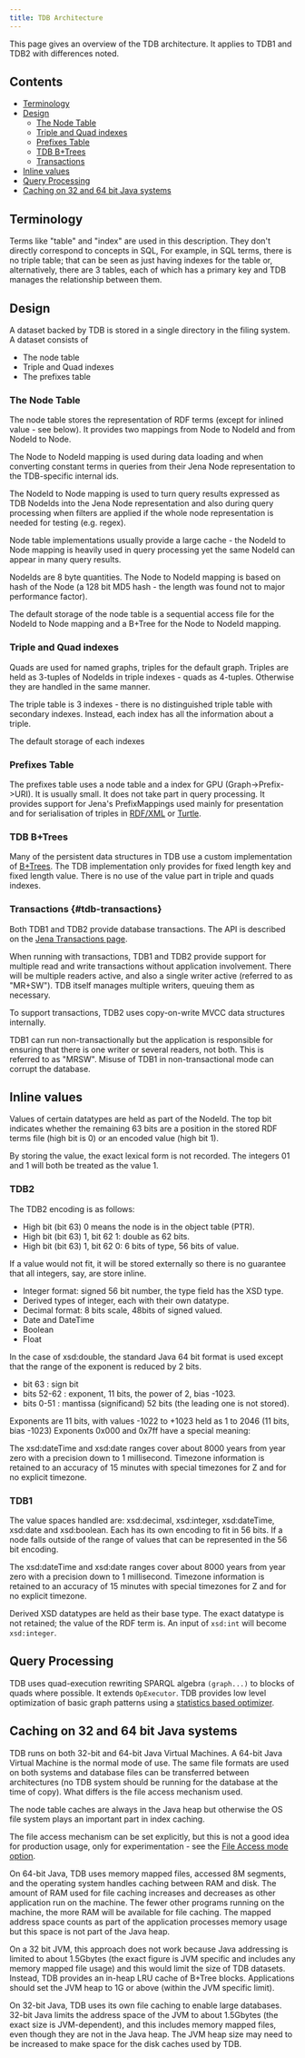 ```yaml
---
title: TDB Architecture
---
```


This page gives an overview of the TDB architecture.
It applies to TDB1 and TDB2 with differences noted.

## Contents

-   [Terminology](#terminology)
-   [Design](#design)
    -   [The Node Table](#the-node-table)
    -   [Triple and Quad indexes](#triple-and-quad-indexes)
    -   [Prefixes Table](#prefixes-table)
    -   [TDB B+Trees](#tdb-btrees)
    -   [Transactions](#tdb-transactions)
-   [Inline values](#inline-values)
-   [Query Processing](#query-processing)
-   [Caching on 32 and 64 bit Java systems](#caching-on-32-and-64-bit-java-systems)

## Terminology

Terms like "table" and "index" are used in this description. They
don't directly correspond to concepts in SQL, For example, in SQL
terms, there is no triple table; that can be seen as just having
indexes for the table or, alternatively, there are 3 tables, each
of which has a primary key and TDB manages the relationship between
them.

## Design

A dataset backed by TDB is stored in a single directory in the
filing system. A dataset consists of

-   The node table
-   Triple and Quad indexes
-   The prefixes table

### The Node Table

The node table stores the representation of RDF terms (except for
inlined value - see below). It provides two mappings from Node to
NodeId and from NodeId to Node.

The Node to NodeId mapping is used during data loading and when
converting constant terms in queries from their Jena Node
representation to the TDB-specific internal ids.

The NodeId to Node mapping is used to turn query results expressed
as TDB NodeIds into the Jena Node representation and also during
query processing when filters are applied if the whole node
representation is needed for testing (e.g. regex).

Node table implementations usually provide a large cache - the
NodeId to Node mapping is heavily used in query processing yet the
same NodeId can appear in many query results.

NodeIds are 8 byte quantities. The Node to NodeId mapping is based
on hash of the Node (a 128 bit MD5 hash - the length was found not
to major performance factor).

The default storage of the node table is a sequential access file
for the NodeId to Node mapping and a B+Tree for the Node to NodeId
mapping.

### Triple and Quad indexes

Quads are used for named graphs, triples for the default graph.
Triples are held as 3-tuples of NodeIds in triple indexes - quads
as 4-tuples. Otherwise they are handled in the same manner.

The triple table is 3 indexes - there is no distinguished triple
table with secondary indexes. Instead, each index has all the
information about a triple.

The default storage of each indexes

### Prefixes Table

The prefixes table uses a node table and a index for GPU
(Graph-\>Prefix-\>URI). It is usually small. It does not take part
in query processing. It provides support for Jena's PrefixMappings
used mainly for presentation and for serialisation of triples in
[RDF/XML](http://www.w3.org/TR/REC-rdf-syntax/ "http://www.w3.org/TR/REC-rdf-syntax/")
or
[Turtle](http://www.w3.org/TeamSubmission/turtle/ "http://www.w3.org/TeamSubmission/turtle/").

### TDB B+Trees

Many of the persistent data structures in TDB use a custom
implementation of 
[B+Trees](http://en.wikipedia.org/wiki/B+_tree "http://en.wikipedia.org/wiki/B%2B_tree").
The TDB implementation only provides for fixed length key and fixed
length value. There is no use of the value part in triple and quads indexes.

### Transactions {#tdb-transactions}

Both TDB1 and TDB2 provide database transactions.
The API is described on the [Jena Transactions page](/docuemntation/txn/ "Jena Transactions").

When running with transactions, TDB1 and TDB2 provide support for multiple read
and write transactions without application involvement. There will be multiple
readers active, and also a single writer active (referred to as "MR+SW"). TDB
itself manages multiple writers, queuing them as necessary.

To support transactions, TDB2 uses copy-on-write MVCC data structures internally.

TDB1 can run non-transactionally but the application is responsible for ensuring
that there is one writer or several readers, not both. This is referred to as
"MRSW". Misuse of TDB1 in non-transactional mode can corrupt the database.

## Inline values

Values of certain datatypes are held as part of the NodeId.
The top bit indicates whether the remaining 63 bits are a position in the stored
RDF terms file (high bit is 0) or an encoded value (high bit 1).

By storing the value, the exact lexical form is not recorded. The
integers 01 and 1 will both be treated as the value 1.

### TDB2

The TDB2 encoding is as follows:

* High bit (bit 63) 0 means the node is in the object table (PTR).
* High bit (bit 63) 1, bit 62 1: double as 62 bits.
* High bit (bit 63) 1, bit 62 0: 6 bits of type, 56 bits of value.
 
If a value would not fit, it will be stored externally so there is no
guarantee that all integers, say, are store inline.
 
* Integer format: signed 56 bit number, the type field has the XSD type.
* Derived types of integer, each with their own datatype.
* Decimal format: 8 bits scale, 48bits of signed valued.
* Date and DateTime
* Boolean
* Float

In the case of xsd:double, the standard Java 64 bit format is used except that the range
of the exponent is reduced by 2 bits.

* bit  63    : sign bit
* bits 52-62 : exponent, 11 bits, the power of 2, bias -1023.
* bits 0-51  : mantissa (significand) 52 bits (the leading one is not stored).

Exponents are 11 bits, with values -1022 to +1023 held as 1 to 2046 (11 bits, bias -1023)
Exponents 0x000 and 0x7ff have a special meaning:

The xsd:dateTime and xsd:date ranges cover about 8000 years from
year zero with a precision down to 1 millisecond. Timezone
information is retained to an accuracy of 15 minutes with special
timezones for Z and for no explicit timezone.

### TDB1

The value spaces handled are: xsd:decimal, xsd:integer,
xsd:dateTime, xsd:date and xsd:boolean. Each has its own encoding
to fit in 56 bits. If a node falls outside of the range of values
that can be represented in the 56 bit encoding.

The xsd:dateTime and xsd:date ranges cover about 8000 years from
year zero with a precision down to 1 millisecond. Timezone
information is retained to an accuracy of 15 minutes with special
timezones for Z and for no explicit timezone.

Derived XSD datatypes are held as their base type. The exact
datatype is not retained; the value of the RDF term is.
An input of `xsd:int` will become `xsd:integer`.

## Query Processing

TDB uses quad-execution rewriting SPARQL algebra `(graph...)` to blocks of quads
where possible. It extends `OpExecutor`.
TDB provides low level optimization of basic graph patterns using a
[statistics based optimizer](optimizer.html).

## Caching on 32 and 64 bit Java systems

TDB runs on both 32-bit and 64-bit Java Virtual Machines.  A 64-bit Java Virtual
Machine is the normal mode of use.  The same file formats are used on both
systems and database files can be transferred between architectures (no TDB
system should be running for the database at the time of copy). What differs is
the file access mechanism used.

The node table caches are always in the Java heap but otherwise the OS file
system plays an important part in index caching.

The file access mechanism can be set explicitly, but this is not a
good idea for production usage, only for experimentation - see the
[File Access mode option](configuration.html#File_Access_Mode "TDB/Configuration").

On 64-bit Java, TDB uses memory mapped files, accessed 8M segments,
and the operating system handles caching between RAM and disk. The
amount of RAM used for file caching increases and decreases as
other application run on the machine. The fewer other programs
running on the machine, the more RAM will be available for file
caching. The mapped address space counts as part of the application
processes memory usage but this space is not part of the Java
heap.

On a 32 bit JVM, this approach does not work because Java
addressing is limited to about 1.5Gbytes (the exact figure is JVM
specific and includes any memory mapped file usage) and this would
limit the size of TDB datasets. Instead, TDB provides an in-heap
LRU cache of B+Tree blocks. Applications should set the JVM heap to
1G or above (within the JVM specific limit).

On 32-bit Java, TDB uses its own file caching to enable large
databases. 32-bit Java limits the address space of the JVM to about
1.5Gbytes (the exact size is JVM-dependent), and this includes
memory mapped files, even though they are not in the Java heap. The
JVM heap size may need to be increased to make space for the disk
caches used by TDB.



